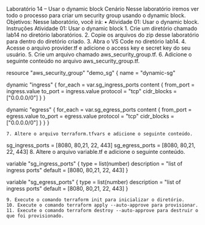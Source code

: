Laboratório 14 – Usar o dynamic block
Cenário
Nesse laboratório iremos ver todo o processo para criar um security group usando o dynamic block.
Objetivos:
Nesse laboratório, você irá:
    • Atividade 01: Usar o dynamic block.
Instruções
Atividade 01:  Usar o dynamic block
    1. Crie um diretório chamado lab14 no diretório laboratórios.
    2. Copie os arquivos do zip desse laboratório para dentro do diretório criado.
    3. Abra o VS Code no diretório lab14.
    4. Acesse o arquivo provider.tf e adicione o access key e secret key do seu usuário.
    5. Crie um arquivo chamado aws_security_group.tf.
    6. Adicione o seguinte conteúdo no arquivo aws_security_group.tf.

resource "aws_security_group" "demo_sg" {
  name        = "dynamic-sg"

  dynamic "ingress" {
    for_each = var.sg_ingress_ports
    content {
      from_port   = ingress.value
      to_port     = ingress.value
      protocol    = "tcp"
      cidr_blocks = ["0.0.0.0/0"]
    }
  }

  dynamic "egress" {
    for_each = var.sg_egress_ports
    content {
      from_port   = egress.value
      to_port     = egress.value
      protocol    = "tcp"
      cidr_blocks = ["0.0.0.0/0"]
    }
  }
}

    7. Altere o arquivo terraform.tfvars e adicione o seguinte conteúdo.

sg_ingress_ports = [8080, 80,21, 22, 443]
sg_egress_ports = [8080, 80,21, 22, 443]
    8. Altere o arquivo variable.tf e adicione o seguinte conteúdo.

variable "sg_ingress_ports" {
  type        = list(number)
  description = "list of ingress ports"
  default     = [8080, 80,21, 22, 443]
}

variable "sg_egress_ports" {
  type        = list(number)
  description = "list of ingress ports"
  default     = [8080, 80,21, 22, 443]
}

    9. Execute o comando terraform init para inicializar o diretório.
    10. Execute o comando terraform apply --auto-approve para provisionar.
    11. Execute o comando terraform destroy --auto-approve para destruir o que foi provisionado.